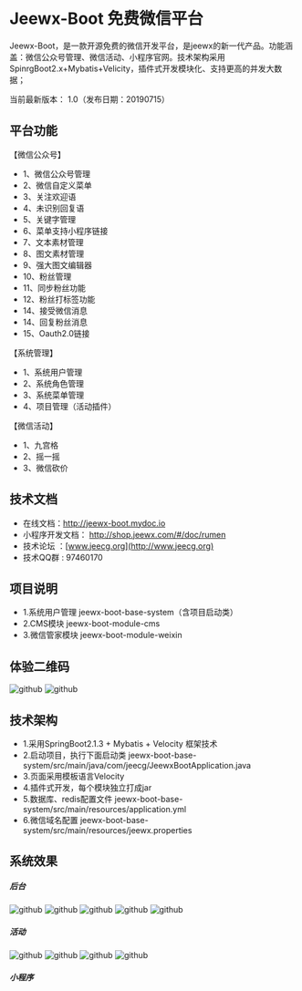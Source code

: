 Jeewx-Boot  免费微信平台
==========
Jeewx-Boot，是一款开源免费的微信开发平台，是jeewx的新一代产品。功能涵盖：微信公众号管理、微信活动、小程序官网。技术架构采用SpinrgBoot2.x+Mybatis+Velicity，插件式开发模块化、支持更高的并发大数据；

当前最新版本： 1.0（发布日期：20190715）



	  
	  
平台功能
-----------------------------------

【微信公众号】
*   1、微信公众号管理
*   2、微信自定义菜单
*   3、关注欢迎语
*   4、未识别回复语
*   5、关键字管理
*   6、菜单支持小程序链接
*   7、文本素材管理
*   8、图文素材管理
*   9、强大图文编辑器
*   10、粉丝管理
*   11、同步粉丝功能
*   12、粉丝打标签功能
*   14、接受微信消息
*   14、回复粉丝消息
*   15、Oauth2.0链接

【系统管理】
*   1、系统用户管理
*   2、系统角色管理
*   3、系统菜单管理
*   4、项目管理（活动插件）
	
【微信活动】
*   1、九宫格
*   2、摇一摇
*   3、微信砍价


技术文档
-----------------------------------

* 在线文档：http://jeewx-boot.mydoc.io
* 小程序开发文档： http://shop.jeewx.com/#/doc/rumen
* 技术论坛 ：[www.jeecg.org](http://www.jeecg.org)
* 技术QQ群 : 97460170





项目说明
-----------------------------------

- 1.系统用户管理   	 jeewx-boot-base-system（含项目启动类）
- 2.CMS模块	         jeewx-boot-module-cms
- 3.微信管家模块     jeewx-boot-module-weixin
	  
	  
	  
体验二维码
-----------------------------------
![github](https://static.oschina.net/uploads/img/201907/13101120_zUgL.jpg "jeewx521")
![github](https://static.oschina.net/uploads/img/201907/13100959_naiO.jpg "jeewx521")

	  	  
	  
技术架构
-----------------------------------

- 1.采用SpringBoot2.1.3 + Mybatis + Velocity 框架技术
- 2.启动项目，执行下面启动类
	  jeewx-boot-base-system/src/main/java/com/jeecg/JeewxBootApplication.java
- 3.页面采用模板语言Velocity
- 4.插件式开发，每个模块独立打成jar
- 5.数据库、redis配置文件
	  jeewx-boot-base-system/src/main/resources/application.yml
- 6.微信域名配置
	  jeewx-boot-base-system/src/main/resources/jeewx.properties
	 




系统效果
----

##### 后台
![github](https://static.oschina.net/uploads/img/201808/13105211_M0FW.png "jeecg")
![github](https://static.oschina.net/uploads/img/201808/13105211_AVY4.png "jeecg")
![github](https://static.oschina.net/uploads/img/201808/11172049_s7hH.png "jeecg")
![github](https://static.oschina.net/uploads/img/201808/11153109_73Aj.png "jeecg")
![github](https://static.oschina.net/uploads/img/201808/11221430_KZ1b.png "jeecg")

##### 活动
![github](http://www.jeecg.org/data/attachment/forum/201601/25/180710anjfgtn677nojgg0.png "jeecg")
![github](https://static.oschina.net/uploads/img/201808/13105211_lMFh.jpg "jeecg")
![github](http://www.jeecg.org/data/attachment/forum/201601/25/180500iwpg1agqm778wggp.png "jeecg")
![github](https://static.oschina.net/uploads/img/201808/11195358_bi9e.png "jeecg")

##### 小程序
